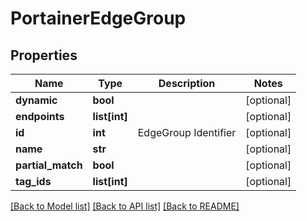# PortainerEdgeGroup

## Properties
Name | Type | Description | Notes
------------ | ------------- | ------------- | -------------
**dynamic** | **bool** |  | [optional] 
**endpoints** | **list[int]** |  | [optional] 
**id** | **int** | EdgeGroup Identifier | [optional] 
**name** | **str** |  | [optional] 
**partial_match** | **bool** |  | [optional] 
**tag_ids** | **list[int]** |  | [optional] 

[[Back to Model list]](../README.md#documentation-for-models) [[Back to API list]](../README.md#documentation-for-api-endpoints) [[Back to README]](../README.md)


